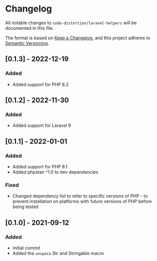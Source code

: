 # Changelog

All notable changes to `code-distortion/laravel-helpers` will be documented in this file.

The format is based on [Keep a Changelog](https://keepachangelog.com/en/1.0.0/), and this project adheres to [Semantic Versioning](https://semver.org/spec/v2.0.0.html).



## [0.1.3] - 2022-12-19

### Added
- Added support for PHP 8.2



## [0.1.2] - 2022-11-30

### Added
- Added support for Laravel 9



## [0.1.1] - 2022-01-01

### Added
- Added support for PHP 8.1
- Added phpstan ^1.0 to dev dependencies

### Fixed
- Changed dependency list to refer to specific versions of PHP - to prevent installation on platforms with future versions of PHP before being tested



## [0.1.0] - 2021-09-12

### Added
- Initial commit
- Added the `unspace` Str and Stringable macro
